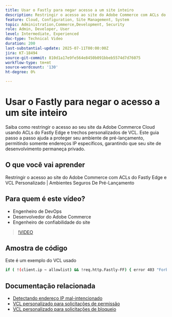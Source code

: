 ```yaml
---
title: Usar o Fastly para negar acesso a um site inteiro
description: Restringir o acesso ao site do Adobe Commerce com ACLs do Fastly Edge e um VCL Personalizado
feature: Cloud, Configuration, Site Management, System
topic: Administration,Commerce,Development, Security
role: Admin, Developer, User
level: Intermediate, Experienced
doc-type: Technical Video
duration: 200
last-substantial-update: 2025-07-11T00:00:00Z
jira: KT-18494
source-git-commit: 810d1a17e9fe564e8450b091bbeb5574d7d76075
workflow-type: tm+mt
source-wordcount: '130'
ht-degree: 0%

---
```



# Usar o Fastly para negar o acesso a um site inteiro

Saiba como restringir o acesso ao seu site da Adobe Commerce Cloud usando ACLs do Fastly Edge e trechos personalizados de VCL. Este guia passo a passo ajuda a proteger seu ambiente de pré-lançamento, permitindo somente endereços IP específicos, garantindo que seu site de desenvolvimento permaneça privado.

## O que você vai aprender

Restringir o acesso ao site do Adobe Commerce com ACLs do Fastly Edge e VCL Personalizado | Ambientes Seguros De Pré-Lançamento

## Para quem é este vídeo?

* Engenheiro de DevOps
* Desenvolvedor do Adobe Commerce
* Engenheiro de confiabilidade do site

>[!VIDEO](https://video.tv.adobe.com/v/3464784/?learn=on&enablevpops&captions=por_br)

## Amostra de código

Este é um exemplo do VCL usado

```BASH
if ( !(client.ip ~ allowlist) && !req.http.Fastly-FF) { error 403 "Forbidden";}
```

## Documentação relacionada

* [Detectando endereço IP mal-intencionado](https://experienceleague.adobe.com/pt-br/docs/commerce-learn/tutorials/tools/new-relic/malicious-ip)
* [VCL personalizado para solicitações de permissão](https://experienceleague.adobe.com/pt-br/docs/commerce-on-cloud/user-guide/cdn/custom-vcl-snippets/fastly-vcl-allowlist)
* [VCL personalizado para solicitações de bloqueio](https://experienceleague.adobe.com/pt-br/docs/commerce-on-cloud/user-guide/cdn/custom-vcl-snippets/fastly-vcl-blocking)